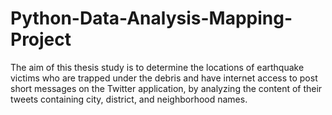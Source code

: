 # Python-Data-Analysis-Mapping-Project
The aim of this thesis study is to determine the locations of earthquake victims who are trapped under the debris and have internet access to post short messages on the Twitter application, by analyzing the content of their tweets containing city, district, and neighborhood names.
